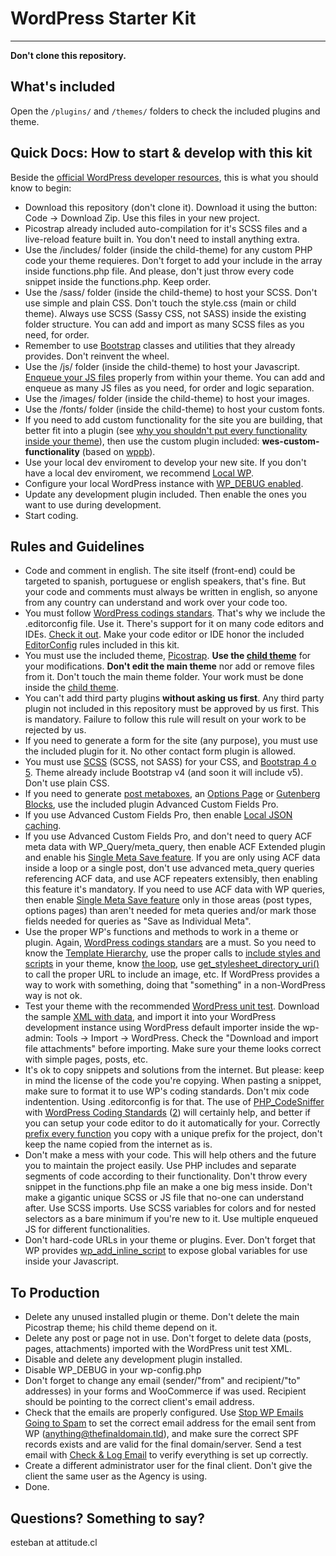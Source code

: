 # WordPress Starter Kit
---

**Don't clone this repository.**

## What's included
Open the ```/plugins/``` and ```/themes/``` folders to check the included plugins and theme.

## Quick Docs: How to start & develop with this kit

Beside the [official WordPress developer resources](https://developer.wordpress.org/), this is what you should know to begin:

* Download this repository (don't clone it). Download it using the button: Code -> Download Zip. Use this files in your new project.
* Picostrap already included auto-compilation for it's SCSS files and a live-reload feature built in. You don't need to install anything extra.
* Use the /includes/ folder (inside the child-theme) for any custom PHP code your theme requieres. Don't forget to add your include in the array inside functions.php file. And please, don't just throw every code snippet inside the functions.php. Keep order.
* Use the /sass/ folder (inside the child-theme) to host your SCSS. Don't use simple and plain CSS. Don't touch the style.css (main or child theme). Always use SCSS (Sassy CSS, not SASS) inside the existing folder structure. You can add and import as many SCSS files as you need, for order.
* Remember to use [Bootstrap](https://getbootstrap.com/) classes and utilities that they already provides. Don't reinvent the wheel.
* Use the /js/ folder (inside the child-theme) to host your Javascript. [Enqueue your JS files](https://developer.wordpress.org/themes/basics/including-css-javascript/) properly from within your theme. You can add and enqueue as many JS files as you need, for order and logic separation.
* Use the /images/ folder (inside the child-theme) to host your images.
* Use the /fonts/ folder (inside the child-theme) to host your custom fonts.
* If you need to add custom functionality for the site you are building, that better fit into a plugin (see [why you shouldn't put every functionality inside your theme](https://wpmudev.com/blog/why-you-shouldnt-use-functions-php/)), then use the custom plugin included: **wes-custom-functionality** (based on [wppb](https://wppb.me/)).
* Use your local dev enviroment to develop your new site. If you don't have a local dev enviroment, we recommend [Local WP](https://localwp.com/).
* Configure your local WordPress instance with [WP_DEBUG enabled](https://developer.wordpress.org/themes/getting-started/setting-up-a-development-environment/#wp_debug).
* Update any development plugin included. Then enable the ones you want to use during development.
* Start coding.

## Rules and Guidelines
* Code and comment in english. The site itself (front-end) could be targeted to spanish, portuguese or english speakers, that's fine. But your code and comments must always be written in english, so anyone from any country can understand and work over your code too.
* You must follow [WordPress codings standars](https://make.wordpress.org/core/handbook/best-practices/coding-standards/). That's why we include the .editorconfig file. Use it. There's support for it on many code editors and IDEs. [Check it out](https://editorconfig.org/). Make your code editor or IDE honor the included [EditorConfig](https://editorconfig.org/) rules included in this kit.
* You must use the included theme, [Picostrap](https://picostrap.com/). **Use the [child theme](https://developer.wordpress.org/themes/advanced-topics/child-themes/)** for your modifications. **Don't edit the main theme** nor add or remove files from it. Don't touch the main theme folder. Your work must be done inside the [child theme](https://developer.wordpress.org/themes/advanced-topics/child-themes/).
* You can't add third party plugins **without asking us first**. Any third party plugin not included in this repository must be approved by us first. This is mandatory. Failure to follow this rule will result on your work to be rejected by us.
* If you need to generate a form for the site (any purpose), you must use the included plugin for it. No other contact form plugin is allowed.
* You must use [SCSS](https://sass-lang.com/) (SCSS, not SASS) for your CSS, and [Bootstrap 4 o 5](https://getbootstrap.com/). Theme already include Bootstrap v4 (and soon it will include v5). Don't use plain CSS.
* If you need to generate [post metaboxes](https://www.advancedcustomfields.com/resources/adding-fields-posts/), an [Options Page](https://www.advancedcustomfields.com/resources/options-page/) or [Gutenberg Blocks](https://www.advancedcustomfields.com/resources/blocks/), use the included plugin Advanced Custom Fields Pro.
* If you use Advanced Custom Fields Pro, then enable [Local JSON caching](https://www.advancedcustomfields.com/resources/local-json/).
* If you use Advanced Custom Fields Pro, and don't need to query ACF meta data with WP_Query/meta_query, then enable ACF Extended plugin and enable his [Single Meta Save feature](https://www.acf-extended.com/features/modules/single-meta-save). If you are only using ACF data inside a loop or a single post, don't use advanced meta_query queries referencing ACF data, and use ACF repeaters extensibly, then enabling this feature it's mandatory. If you need to use ACF data with WP queries, then enable [Single Meta Save feature](https://www.acf-extended.com/features/modules/single-meta-save) only in those areas (post types, options pages) than aren't needed for meta queries and/or mark those fields needed for queries as "Save as Individual Meta".
* Use the proper WP's functions and methods to work in a theme or plugin. Again, [WordPress codings standars](https://make.wordpress.org/core/handbook/best-practices/coding-standards/) are a must. So you need to know the [Template Hierarchy](https://developer.wordpress.org/themes/basics/template-hierarchy/), use the proper calls to [include styles and scripts](https://developer.wordpress.org/themes/basics/including-css-javascript/) in your theme, know [the loop](https://developer.wordpress.org/themes/basics/the-loop/), use [get_stylesheet_directory_uri()](https://developer.wordpress.org/reference/functions/get_stylesheet_directory_uri/) to call the proper URL to include an image, etc. If WordPress provides a way to work with something, doing that "something" in a non-WordPress way is not ok.
* Test your theme with the recommended [WordPress unit test](https://codex.wordpress.org/Theme_Unit_Test). Download the sample [XML with data](https://raw.githubusercontent.com/WPTT/theme-unit-test/master/themeunittestdata.wordpress.xml), and import it into your WordPress development instance using WordPress default importer inside the wp-admin: Tools -> Import -> WordPress. Check the "Download and import file attachments" before importing. Make sure your theme looks correct with simple pages, posts, etc.
* It's ok to copy snippets and solutions from the internet. But please: keep in mind the license of the code you're copying. When pasting a snippet, make sure to format it to use WP's coding standards. Don't mix code indentention. Using .editorconfig is for that. The use of [PHP_CodeSniffer](https://github.com/squizlabs/PHP_CodeSniffer) with [WordPress Coding Standards](https://github.com/WordPress/WordPress-Coding-Standards) ([2](https://gist.github.com/nunomorgadinho/b2d8e5b8f5fec5b0ed946b24fa288a91)) will certainly help, and better if you can setup your code editor to do it automatically for your. Correctly [prefix every function](https://developer.wordpress.org/plugins/plugin-basics/best-practices/#prefix-everything) you copy with a unique prefix for the project, don't keep the name copied from the internet as is.
* Don't make a mess with your code. This will help others and the future you to maintain the project easily. Use PHP includes and separate segments of code according to their functionality. Don't throw every snippet in the functions.php file an make a one big mess inside. Don't make a gigantic unique SCSS or JS file that no-one can understand after. Use SCSS imports. Use SCSS variables for colors and for nested selectors as a bare minimum if you're new to it. Use multiple enqueued JS for different functionalities.
* Don't hard-code URLs in your theme or plugins. Ever. Don't forget that WP provides [wp_add_inline_script](https://developer.wordpress.org/reference/functions/wp_add_inline_script/) to expose global variables for use inside your Javascript.

## To Production
* Delete any unused installed plugin or theme. Don't delete the main Picostrap theme; his child theme depend on it.
* Delete any post or page not in use. Don't forget to delete data (posts, pages, attachments) imported with the WordPress unit test XML.
* Disable and delete any development plugin installed.
* Disable WP_DEBUG in your wp-config.php
* Don't forget to change any email (sender/"from" and recipient/"to" addresses) in your forms and WooCommerce if was used. Recipient should be pointing to the correct client's email address.
* Check that the emails are properly configured. Use [Stop WP Emails Going to Spam](https://wordpress.org/plugins/stop-wp-emails-going-to-spam/) to set the correct email address for the email sent from WP (anything@thefinaldomain.tld), and make sure the correct SPF records exists and are valid for the final domain/server. Send a test email with [Check & Log Email](https://wordpress.org/plugins/check-email/) to verify everything is set up correctly.
* Create a different administrator user for the final client. Don't give the client the same user as the Agency is using.
* Done.

## Questions? Something to say?
esteban at attitude.cl
